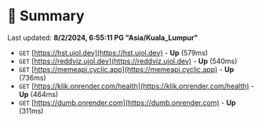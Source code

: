# 📖 Summary
Last updated: **8/2/2024, 6:55:11 PG "Asia/Kuala_Lumpur"**

- `GET` [https://hst.ujol.dev](https://hst.ujol.dev) - **Up** (579ms)
- `GET` [https://reddviz.ujol.dev](https://reddviz.ujol.dev) - **Up** (540ms)
- `GET` [https://memeapi.cyclic.app](https://memeapi.cyclic.app) - **Up** (736ms)
- `GET` [https://klik.onrender.com/health](https://klik.onrender.com/health) - **Up** (464ms)
- `GET` [https://dumb.onrender.com](https://dumb.onrender.com) - **Up** (311ms)
